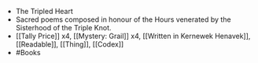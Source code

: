 - The Tripled Heart
- Sacred poems composed in honour of the Hours venerated by the Sisterhood of the Triple Knot.
- [[Tally Price]] x4, [[Mystery: Grail]] x4, [[Written in Kernewek Henavek]], [[Readable]], [[Thing]], [[Codex]]
- #Books